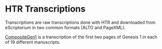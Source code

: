 # HTR Transcriptions

Transcriptions are raw transcriptions done with HTR and downloaded from eScriptorium in two common formats (ALTO and PageXML).

[CompositeGen1](CompositeGen1) is a transcription of the first two pages of Genesis 1 in each of 19 different manuscripts.